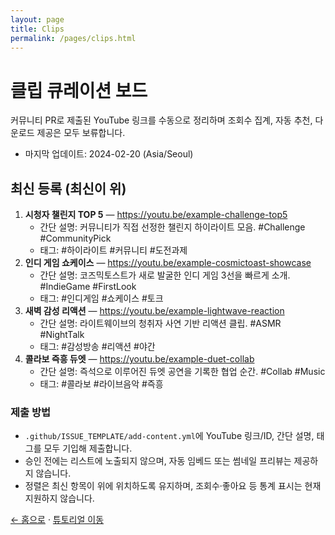 ```yaml
---
layout: page
title: Clips
permalink: /pages/clips.html
---
```


# 클립 큐레이션 보드

커뮤니티 PR로 제출된 YouTube 링크를 수동으로 정리하며 조회수 집계, 자동 추천, 다운로드 제공은 모두 보류합니다.
- 마지막 업데이트: 2024-02-20 (Asia/Seoul)

## 최신 등록 (최신이 위)

1. **시청자 챌린지 TOP 5** — https://youtu.be/example-challenge-top5
   - 간단 설명: 커뮤니티가 직접 선정한 챌린지 하이라이트 모음. #Challenge #CommunityPick
   - 태그: #하이라이트 #커뮤니티 #도전과제
2. **인디 게임 쇼케이스** — https://youtu.be/example-cosmictoast-showcase
   - 간단 설명: 코즈믹토스트가 새로 발굴한 인디 게임 3선을 빠르게 소개. #IndieGame #FirstLook
   - 태그: #인디게임 #쇼케이스 #토크
3. **새벽 감성 리액션** — https://youtu.be/example-lightwave-reaction
   - 간단 설명: 라이트웨이브의 청취자 사연 기반 리액션 클립. #ASMR #NightTalk
   - 태그: #감성방송 #리액션 #야간
4. **콜라보 즉흥 듀엣** — https://youtu.be/example-duet-collab
   - 간단 설명: 즉석으로 이루어진 듀엣 공연을 기록한 협업 순간. #Collab #Music
   - 태그: #콜라보 #라이브음악 #즉흥

### 제출 방법

- `.github/ISSUE_TEMPLATE/add-content.yml`에 YouTube 링크/ID, 간단 설명, 태그를 모두 기입해 제출합니다.
- 승인 전에는 리스트에 노출되지 않으며, 자동 임베드 또는 썸네일 프리뷰는 제공하지 않습니다.
- 정렬은 최신 항목이 위에 위치하도록 유지하며, 조회수·좋아요 등 통계 표시는 현재 지원하지 않습니다.

[← 홈으로](../index.html) · [튜토리얼 이동](./tutorials/)
